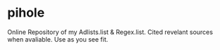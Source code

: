 # pihole
Online Repository of my Adlists.list & Regex.list. Cited revelant sources when avaliable. Use as you see fit.
